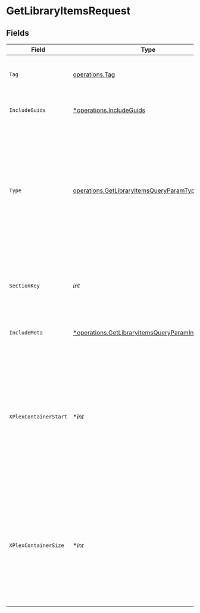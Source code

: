 # GetLibraryItemsRequest


## Fields

| Field                                                                                                                                                                                        | Type                                                                                                                                                                                         | Required                                                                                                                                                                                     | Description                                                                                                                                                                                  | Example                                                                                                                                                                                      |
| -------------------------------------------------------------------------------------------------------------------------------------------------------------------------------------------- | -------------------------------------------------------------------------------------------------------------------------------------------------------------------------------------------- | -------------------------------------------------------------------------------------------------------------------------------------------------------------------------------------------- | -------------------------------------------------------------------------------------------------------------------------------------------------------------------------------------------- | -------------------------------------------------------------------------------------------------------------------------------------------------------------------------------------------- |
| `Tag`                                                                                                                                                                                        | [operations.Tag](../../models/operations/tag.md)                                                                                                                                             | :heavy_check_mark:                                                                                                                                                                           | A key representing a specific tag within the section.                                                                                                                                        |                                                                                                                                                                                              |
| `IncludeGuids`                                                                                                                                                                               | [*operations.IncludeGuids](../../models/operations/includeguids.md)                                                                                                                          | :heavy_minus_sign:                                                                                                                                                                           | Adds the Guids object to the response<br/>                                                                                                                                                   | 1                                                                                                                                                                                            |
| `Type`                                                                                                                                                                                       | [operations.GetLibraryItemsQueryParamType](../../models/operations/getlibraryitemsqueryparamtype.md)                                                                                         | :heavy_check_mark:                                                                                                                                                                           | The type of media to retrieve or filter by.<br/>1 = movie<br/>2 = show<br/>3 = season<br/>4 = episode<br/>E.g. A movie library will not return anything with type 3 as there are no seasons for movie libraries<br/> | 2                                                                                                                                                                                            |
| `SectionKey`                                                                                                                                                                                 | *int*                                                                                                                                                                                        | :heavy_check_mark:                                                                                                                                                                           | The unique key of the Plex library. <br/>Note: This is unique in the context of the Plex server.<br/>                                                                                        | 9518                                                                                                                                                                                         |
| `IncludeMeta`                                                                                                                                                                                | [*operations.GetLibraryItemsQueryParamIncludeMeta](../../models/operations/getlibraryitemsqueryparamincludemeta.md)                                                                          | :heavy_minus_sign:                                                                                                                                                                           | Adds the Meta object to the response<br/>                                                                                                                                                    | 1                                                                                                                                                                                            |
| `XPlexContainerStart`                                                                                                                                                                        | **int*                                                                                                                                                                                       | :heavy_minus_sign:                                                                                                                                                                           | The index of the first item to return. If not specified, the first item will be returned.<br/>If the number of items exceeds the limit, the response will be paginated.<br/>By default this is 0<br/> | 0                                                                                                                                                                                            |
| `XPlexContainerSize`                                                                                                                                                                         | **int*                                                                                                                                                                                       | :heavy_minus_sign:                                                                                                                                                                           | The number of items to return. If not specified, all items will be returned.<br/>If the number of items exceeds the limit, the response will be paginated.<br/>By default this is 50<br/>    | 50                                                                                                                                                                                           |